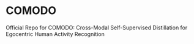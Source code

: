 # COMODO
Official Repo for COMODO: Cross-Modal Self-Supervised Distillation for Egocentric Human Activity Recognition
